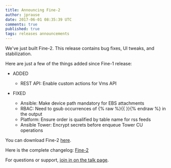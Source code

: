 ```yaml
---
title: Announcing Fine-2
author: jprause
date: 2017-06-01 08:35:39 UTC
comments: true
published: true
tags: releases announcements
---
```


We've just built Fine-2. This release contains bug fixes, UI tweaks, and stabilization.

Here are just a few of the things added since Fine-1 release:
- ADDED
  * REST API: Enable custom actions for Vms API

- FIXED 
  * Ansible: Make device path mandatory for EBS attachments
  * RBAC: Need to gsub occurrences of {% raw %}{{ }}{% endraw %} in the output
  * Platform: Ensure order is qualified by table name for rss feeds
  * Ansible Tower: Encrypt secrets before enqueue Tower CU operations

You can download Fine-2 [here](http://manageiq.org/download/).

Here is the complete changelog:
[Fine-2](https://github.com/ManageIQ/manageiq/blob/fine/CHANGELOG.md)

For questions or support,
[join in on the talk page](http://talk.manageiq.org/).
